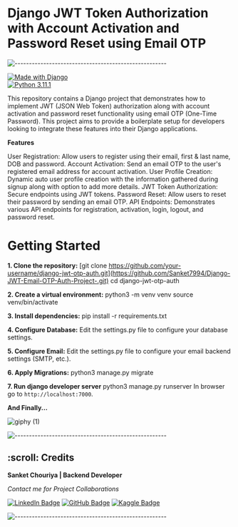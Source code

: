 # Django JWT Token Authorization with Account Activation and Password Reset using Email OTP
![-----------------------------------------------------](https://raw.githubusercontent.com/andreasbm/readme/master/assets/lines/rainbow.png)

[![Made with Django](https://img.shields.io/badge/Made%20with-Django-orange?style=for-the-badge&logo=Django)](https://www.djangoproject.com/)                
[![Python 3.11.1](https://img.shields.io/badge/python-3.11.1-blue.svg)](https://www.python.org/downloads/release/python-3111/)   

This repository contains a Django project that demonstrates how to implement JWT (JSON Web Token) authorization along with account activation and password reset functionality using email OTP (One-Time Password). This project aims to provide a boilerplate setup for developers looking to integrate these features into their Django applications.

**Features**

User Registration: Allow users to register using their email, first & last name, DOB and password.
Account Activation: Send an email OTP to the user's registered email address for account activation.
User Profile Creation: Dynamic auto user profile creation with the information gathered during signup along with option to add more details.
JWT Token Authorization: Secure endpoints using JWT tokens.
Password Reset: Allow users to reset their password by sending an email OTP.
API Endpoints: Demonstrates various API endpoints for registration, activation, login, logout, and password reset.


# Getting Started

**1. Clone the repository:** 
[git clone https://github.com/your-username/django-jwt-otp-auth.git](https://github.com/Sanket7994/Django-JWT-Email-OTP-Auth-Project-.git)
cd django-jwt-otp-auth

**2. Create a virtual environment:**
python3 -m venv venv
source venv/bin/activate

**3. Install dependencies:**
pip install -r requirements.txt

**4. Configure Database:**
Edit the settings.py file to configure your database settings.

**5. Configure Email:**
Edit the settings.py file to configure your email backend settings (SMTP, etc.).


**6. Apply Migrations:**
python3 manage.py migrate

**7. Run django developer server**
python3 manage.py runserver
In browser go to `http://localhost:7000`.


**And Finally...**

![giphy (1)](https://user-images.githubusercontent.com/109847409/209484487-dda00680-1f87-45be-9f6a-4c4adc4cc63a.gif)

![-----------------------------------------------------](https://raw.githubusercontent.com/andreasbm/readme/master/assets/lines/rainbow.png)


<h2 id="credits"> :scroll: Credits</h2>

**Sanket Chouriya | Backend Developer**

<p><i> Contact me for Project Collaborations</i></p>

[![LinkedIn Badge](https://img.shields.io/badge/LinkedIn-0077B5?style=for-the-badge&logo=linkedin&logoColor=white)](https://www.linkedin.com/in/sanket-chouriya-038705111/)
[![GitHub Badge](https://img.shields.io/badge/GitHub-100000?style=for-the-badge&logo=github&logoColor=white)](https://github.com/Sanket7994)
[![Kaggle Badge](https://img.shields.io/badge/kaggle-0077B5?style=for-the-badge&logo=kaggle&logoColor=white)](https://www.kaggle.com/sanket7994/)

![-----------------------------------------------------](https://raw.githubusercontent.com/andreasbm/readme/master/assets/lines/rainbow.png)

